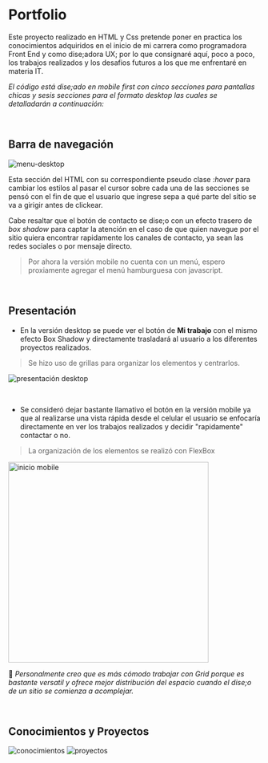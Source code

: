# Portfolio 

Este proyecto realizado en HTML y Css pretende poner en practica los conocimientos adquiridos en el inicio de mi carrera como programadora Front End y como dise;adora UX; por lo que consignaré aquí, poco a poco, los trabajos realizados y los desafios futuros a los que me enfrentaré en materia IT.

_El código está dise;ado en mobile first con cinco secciones para pantallas chicas y sesis secciones para el formato desktop las cuales se detalladarán a continuación:_

<br>

## Barra de navegación 

![menu-desktop](https://github.com/edyuarca/Portfolio/assets/71739451/0042b482-c03d-4234-b543-f7b517bd65e8)

Esta sección del HTML con su correspondiente pseudo clase *:hover* para cambiar los estilos al pasar el cursor sobre cada una de las secciones se pensó con el fin de que el usuario que ingrese sepa a qué parte del sitio se va a girigir antes de clickear. 

Cabe resaltar que el botón de contacto se dise;o con un efecto trasero de *box shadow* para captar la atención en el caso de que quien navegue por el sitio quiera encontrar rapidamente los canales de contacto, ya sean las redes sociales o por mensaje directo.

>Por ahora la versión mobile no cuenta con un menú, espero proxiamente agregar el menú hamburguesa con javascript.

<br>

## Presentación 
 
* En la versión desktop se puede ver el botón de **Mi trabajo** con el mismo efecto Box Shadow y directamente trasladará al usuario a los diferentes proyectos realizados.
> Se hizo uso de grillas para organizar los elementos y centrarlos.
 
 ![presentación desktop](https://github.com/edyuarca/Portfolio/assets/71739451/32567d68-2c74-4a52-945a-f5cb8502cf05) 

 <br>

* Se consideró dejar bastante llamativo el botón en la versión mobile ya que al realizarse una vista rápida desde el celular el usuario se enfocaría directamente en ver los trabajos realizados y decidir "rapidamente" contactar o no.
> La organización de los elementos se realizó con FlexBox 
 
<img width="400" alt="inicio mobile" src="https://github.com/edyuarca/Portfolio/assets/71739451/93cb491c-47ef-4584-8f7a-ed2563b2b9bd">

:memo: *Personalmente creo que es más cómodo trabajar con Grid porque es bastante versatil y ofrece mejor distribución del espacio cuando el dise;o de un sitio se comienza a acomplejar.*

<br>


## Conocimientos y Proyectos 

![conocimientos](https://github.com/edyuarca/Portfolio/assets/71739451/fa426052-5f1c-430f-9850-68aa8e082af3)
![proyectos](https://github.com/edyuarca/Portfolio/assets/71739451/53f510ba-2d70-4244-8020-0153e4158370)



















